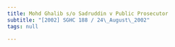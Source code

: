 ```yaml
---
title: Mohd Ghalib s/o Sadruddin v Public Prosecutor
subtitle: "[2002] SGHC 188 / 24\_August\_2002"
tags: null

---
```


